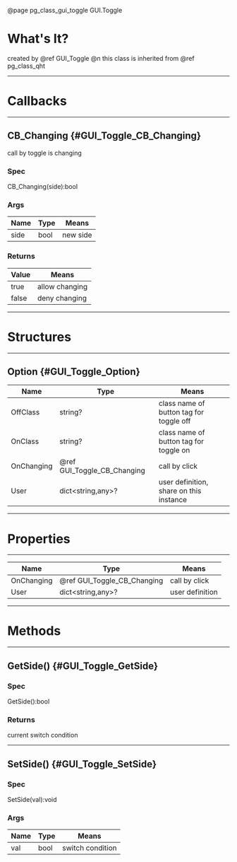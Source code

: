 ﻿@page pg_class_gui_toggle GUI.Toggle

# What's It?

created by @ref GUI_Toggle @n
this class is inherited from @ref pg_class_qht  

-----
# Callbacks

-----
## CB_Changing {#GUI_Toggle_CB_Changing}

call by toggle is changing  

### Spec

CB_Changing(side):bool

### Args

| Name | Type | Means |
|------|------|-------|
| side | bool | new side |

### Returns

| Value | Means |
|-------|-------|
| true | allow changing |
| false | deny changing |

-----
# Structures

-----
## Option {#GUI_Toggle_Option}

| Name | Type | Means |
|------|------|-------|
| OffClass | string? | class name of button tag for toggle off |
| OnClass | string? | class name of button tag for toggle on |
| OnChanging | @ref GUI_Toggle_CB_Changing | call by click |
| User | dict<string,any>? | user definition, share on this instance |

-----
# Properties

-----

| Name | Type | Means |
|------|------|-------|
| OnChanging | @ref GUI_Toggle_CB_Changing | call by click |
| User | dict<string,any>? | user definition |

-----
# Methods

-----
## GetSide() {#GUI_Toggle_GetSide}

### Spec

GetSide():bool

### Returns

current switch condition  

-----
## SetSide() {#GUI_Toggle_SetSide}

### Spec

SetSide(val):void

### Args

| Name | Type | Means |
|------|------|-------|
| val | bool | switch condition |
